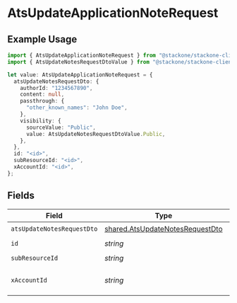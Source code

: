 # AtsUpdateApplicationNoteRequest

## Example Usage

```typescript
import { AtsUpdateApplicationNoteRequest } from "@stackone/stackone-client-ts/sdk/models/operations";
import { AtsUpdateNotesRequestDtoValue } from "@stackone/stackone-client-ts/sdk/models/shared";

let value: AtsUpdateApplicationNoteRequest = {
  atsUpdateNotesRequestDto: {
    authorId: "1234567890",
    content: null,
    passthrough: {
      "other_known_names": "John Doe",
    },
    visibility: {
      sourceValue: "Public",
      value: AtsUpdateNotesRequestDtoValue.Public,
    },
  },
  id: "<id>",
  subResourceId: "<id>",
  xAccountId: "<id>",
};
```

## Fields

| Field                                                                                     | Type                                                                                      | Required                                                                                  | Description                                                                               |
| ----------------------------------------------------------------------------------------- | ----------------------------------------------------------------------------------------- | ----------------------------------------------------------------------------------------- | ----------------------------------------------------------------------------------------- |
| `atsUpdateNotesRequestDto`                                                                | [shared.AtsUpdateNotesRequestDto](../../../sdk/models/shared/atsupdatenotesrequestdto.md) | :heavy_check_mark:                                                                        | N/A                                                                                       |
| `id`                                                                                      | *string*                                                                                  | :heavy_check_mark:                                                                        | N/A                                                                                       |
| `subResourceId`                                                                           | *string*                                                                                  | :heavy_check_mark:                                                                        | N/A                                                                                       |
| `xAccountId`                                                                              | *string*                                                                                  | :heavy_check_mark:                                                                        | The account identifier                                                                    |